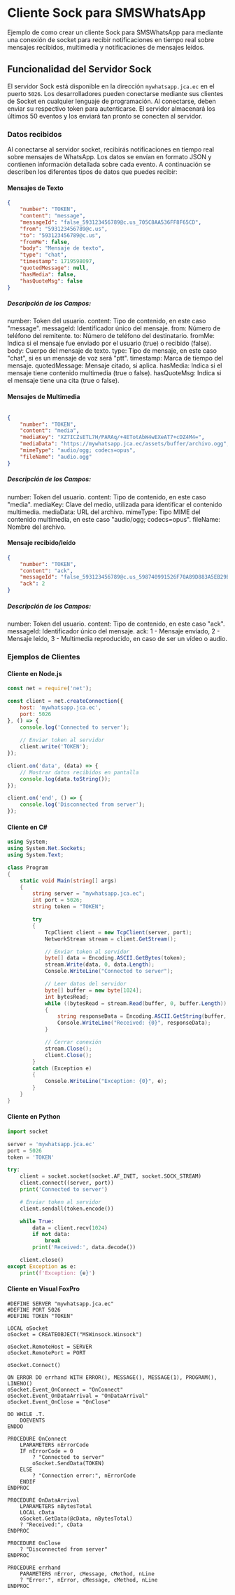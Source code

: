 # Cliente Sock para SMSWhatsApp

Ejemplo de como crear un cliente Sock para SMSWhatsApp para mediante una conexión de socket para recibir notificaciones en tiempo real sobre mensajes recibidos, multimedia y notificaciones de mensajes leídos.

## Funcionalidad del Servidor Sock

El servidor Sock está disponible en la dirección `mywhatsapp.jca.ec` en el puerto `5026`. Los desarrolladores pueden conectarse mediante sus clientes de Socket en cualquier lenguaje de programación. Al conectarse, deben enviar su respectivo token para autenticarse. El servidor almacenará los últimos 50 eventos y los enviará tan pronto se conecten al servidor.

### Datos recibidos

Al conectarse al servidor socket, recibirás notificaciones en tiempo real sobre mensajes de WhatsApp. Los datos se envían en formato JSON y contienen información detallada sobre cada evento. A continuación se describen los diferentes tipos de datos que puedes recibir:

#### Mensajes de Texto
```json
{
    "number": "TOKEN",
    "content": "message",
    "messageId": "false_593123456789@c.us_705C8AA536FF8F65CD",
    "from": "593123456789@c.us",
    "to": "593123456789@c.us",
    "fromMe": false,
    "body": "Mensaje de texto",
    "type": "chat",
    "timestamp": 1719598097,
    "quotedMessage": null,
    "hasMedia": false,
    "hasQuoteMsg": false
}
```

##### Descripción de los Campos:

number: Token del usuario.
content: Tipo de contenido, en este caso "message".
messageId: Identificador único del mensaje.
from: Número de teléfono del remitente.
to: Número de teléfono del destinatario.
fromMe: Indica si el mensaje fue enviado por el usuario (true) o recibido (false).
body: Cuerpo del mensaje de texto.
type: Tipo de mensaje, en este caso "chat", si es un mensaje de voz será "ptt".
timestamp: Marca de tiempo del mensaje.
quotedMessage: Mensaje citado, si aplica.
hasMedia: Indica si el mensaje tiene contenido multimedia (true o false).
hasQuoteMsg: Indica si el mensaje tiene una cita (true o false).

#### Mensajes de Multimedia
```json

{
    "number": "TOKEN",
    "content": "media",
    "mediaKey": "XZ7ICZsETL7H/PARAq/+4ETotAbW4wEXeAT7+cDZ4M4=",
    "mediaData": "https://mywhatsapp.jca.ec/assets/buffer/archivo.ogg",
    "mimeType": "audio/ogg; codecs=opus",
    "fileName": "audio.ogg"
}
```

##### Descripción de los Campos:

number: Token del usuario.
content: Tipo de contenido, en este caso "media".
mediaKey: Clave del medio, utilizada para identificar el contenido multimedia.
mediaData: URL del archivo.
mimeType: Tipo MIME del contenido multimedia, en este caso "audio/ogg; codecs=opus".
fileName: Nombre del archivo.

#### Mensaje recibido/leído

```json
{
    "number": "TOKEN",
    "content": "ack",
    "messageId": "false_593123456789@c.us_598740991526F70A89D883A5EB29B5EB",
    "ack": 2
}
```

##### Descripción de los Campos:

number: Token del usuario.
content: Tipo de contenido, en este caso "ack".
messageId: Identificador único del mensaje.
ack: 1 - Mensaje envíado, 2 - Mensaje leído, 3 - Multimedia reproducido, en caso de ser un vídeo o audio.

### Ejemplos de Clientes

#### Cliente en Node.js
```javascript
const net = require('net');

const client = net.createConnection({
    host: 'mywhatsapp.jca.ec',
    port: 5026
}, () => {
    console.log('Connected to server');
    
    // Enviar token al servidor
    client.write('TOKEN');
});

client.on('data', (data) => {
    // Mostrar datos recibidos en pantalla
    console.log(data.toString());
});

client.on('end', () => {
    console.log('Disconnected from server');
});
```

#### Cliente en C#
```csharp
using System;
using System.Net.Sockets;
using System.Text;

class Program
{
    static void Main(string[] args)
    {
        string server = "mywhatsapp.jca.ec";
        int port = 5026;
        string token = "TOKEN";

        try
        {
            TcpClient client = new TcpClient(server, port);
            NetworkStream stream = client.GetStream();

            // Enviar token al servidor
            byte[] data = Encoding.ASCII.GetBytes(token);
            stream.Write(data, 0, data.Length);
            Console.WriteLine("Connected to server");

            // Leer datos del servidor
            byte[] buffer = new byte[1024];
            int bytesRead;
            while ((bytesRead = stream.Read(buffer, 0, buffer.Length)) != 0)
            {
                string responseData = Encoding.ASCII.GetString(buffer, 0, bytesRead);
                Console.WriteLine("Received: {0}", responseData);
            }

            // Cerrar conexión
            stream.Close();
            client.Close();
        }
        catch (Exception e)
        {
            Console.WriteLine("Exception: {0}", e);
        }
    }
}
```

#### Cliente en Python
```python
import socket

server = 'mywhatsapp.jca.ec'
port = 5026
token = 'TOKEN'

try:
    client = socket.socket(socket.AF_INET, socket.SOCK_STREAM)
    client.connect((server, port))
    print('Connected to server')

    # Enviar token al servidor
    client.sendall(token.encode())

    while True:
        data = client.recv(1024)
        if not data:
            break
        print('Received:', data.decode())

    client.close()
except Exception as e:
    print(f'Exception: {e}')
```

#### Cliente en Visual FoxPro

```foxpro
#DEFINE SERVER "mywhatsapp.jca.ec"
#DEFINE PORT 5026
#DEFINE TOKEN "TOKEN"

LOCAL oSocket
oSocket = CREATEOBJECT("MSWinsock.Winsock")

oSocket.RemoteHost = SERVER
oSocket.RemotePort = PORT

oSocket.Connect()

ON ERROR DO errhand WITH ERROR(), MESSAGE(), MESSAGE(1), PROGRAM(), LINENO()
oSocket.Event_OnConnect = "OnConnect"
oSocket.Event_OnDataArrival = "OnDataArrival"
oSocket.Event_OnClose = "OnClose"

DO WHILE .T.
    DOEVENTS
ENDDO

PROCEDURE OnConnect
    LPARAMETERS nErrorCode
    IF nErrorCode = 0
        ? "Connected to server"
        oSocket.SendData(TOKEN)
    ELSE
        ? "Connection error:", nErrorCode
    ENDIF
ENDPROC

PROCEDURE OnDataArrival
    LPARAMETERS nBytesTotal
    LOCAL cData
    oSocket.GetData(@cData, nBytesTotal)
    ? "Received:", cData
ENDPROC

PROCEDURE OnClose
    ? "Disconnected from server"
ENDPROC

PROCEDURE errhand
    PARAMETERS nError, cMessage, cMethod, nLine
    ? "Error:", nError, cMessage, cMethod, nLine
ENDPROC
```
